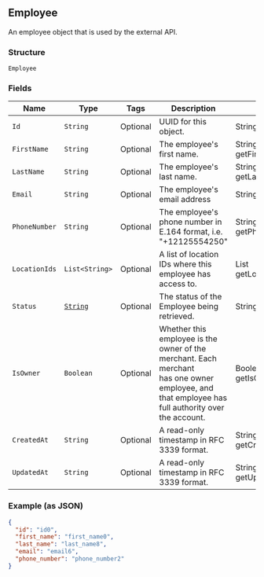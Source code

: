 ## Employee

An employee object that is used by the external API.

### Structure

`Employee`

### Fields

| Name | Type | Tags | Description | Getter |
|  --- | --- | --- | --- | --- |
| `Id` | `String` | Optional | UUID for this object. | String getId() |
| `FirstName` | `String` | Optional | The employee's first name. | String getFirstName() |
| `LastName` | `String` | Optional | The employee's last name. | String getLastName() |
| `Email` | `String` | Optional | The employee's email address | String getEmail() |
| `PhoneNumber` | `String` | Optional | The employee's phone number in E.164 format, i.e. "+12125554250" | String getPhoneNumber() |
| `LocationIds` | `List<String>` | Optional | A list of location IDs where this employee has access to. | List<String> getLocationIds() |
| `Status` | [`String`](/doc/models/employee-status.md) | Optional | The status of the Employee being retrieved. | String getStatus() |
| `IsOwner` | `Boolean` | Optional | Whether this employee is the owner of the merchant. Each merchant<br>has one owner employee, and that employee has full authority over<br>the account. | Boolean getIsOwner() |
| `CreatedAt` | `String` | Optional | A read-only timestamp in RFC 3339 format. | String getCreatedAt() |
| `UpdatedAt` | `String` | Optional | A read-only timestamp in RFC 3339 format. | String getUpdatedAt() |

### Example (as JSON)

```json
{
  "id": "id0",
  "first_name": "first_name0",
  "last_name": "last_name8",
  "email": "email6",
  "phone_number": "phone_number2"
}
```

